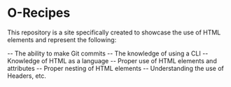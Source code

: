 # O-Recipes
This repository is a site specifically created to showcase the use of HTML elements and represent the following:

<!--The list begins here-->

-- The ability to make Git commits
-- The knowledge of using a CLI
-- Knowledge of HTML as a language
-- Proper use of HTML elements and attributes
-- Proper nesting of HTML elements
-- Understanding the use of Headers, etc.